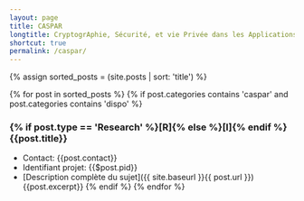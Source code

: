 ```yaml
---
layout: page
title: CASPAR
longtitle: CryptogrAphie, Sécurité, et vie Privée dans les Applications et Réseaux
shortcut: true
permalink: /caspar/
---
```

{% assign sorted_posts = (site.posts | sort: 'title') %}

{% for post in sorted_posts %}
    {% if post.categories contains 'caspar' and post.categories contains 'dispo' %}
### {% if post.type == 'Research' %}[R]{% else %}[I]{% endif %} {{post.title}}    
  * Contact: {{post.contact}}
  * Identifiant projet: {{$post.pid}}
  * [Description complète du sujet]({{ site.baseurl }}{{ post.url }})
{{post.excerpt}}
    {% endif %}
{% endfor %}



